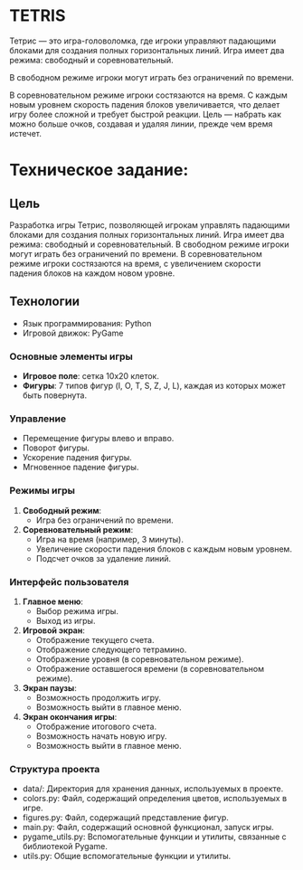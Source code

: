 # TETRIS

Тетрис — это игра-головоломка, где игроки управляют падающими блоками для создания полных горизонтальных линий. Игра имеет два режима: свободный и соревновательный.

В свободном режиме игроки могут играть без ограничений по времени.

В соревновательном режиме игроки состязаются на время. С каждым новым уровнем скорость падения блоков увеличивается, что делает игру более сложной и требует быстрой реакции. Цель — набрать как можно больше очков, создавая и удаляя линии, прежде чем время истечет.


# Техническое задание:
## Цель
Разработка игры Тетрис, позволяющей игрокам управлять падающими блоками для создания полных горизонтальных линий. Игра имеет два режима: свободный и соревновательный. В свободном режиме игроки могут играть без ограничений по времени. В соревновательном режиме игроки состязаются на время, с увеличением скорости падения блоков на каждом новом уровне.

## Технологии
- Язык программирования: Python
- Игровой движок: PyGame

### Основные элементы игры
- **Игровое поле**: сетка 10x20 клеток.
- **Фигуры**: 7 типов фигур (I, O, T, S, Z, J, L), каждая из которых может быть повернута.

### Управление
- Перемещение фигуры влево и вправо.
- Поворот фигуры.
- Ускорение падения фигуры.
- Мгновенное падение фигуры.

### Режимы игры
1. **Свободный режим**:
   - Игра без ограничений по времени.
2. **Соревновательный режим**:
   - Игра на время (например, 3 минуты).
   - Увеличение скорости падения блоков с каждым новым уровнем.
   - Подсчет очков за удаление линий.

### Интерфейс пользователя
1. **Главное меню**:
   - Выбор режима игры.
   - Выход из игры.
2. **Игровой экран**:
   - Отображение текущего счета.
   - Отображение следующего тетрамино.
   - Отображение уровня (в соревновательном режиме).
   - Отображение оставшегося времени (в соревновательном режиме).
3. **Экран паузы**:
   - Возможность продолжить игру.
   - Возможность выйти в главное меню.
4. **Экран окончания игры**:
   - Отображение итогового счета.
   - Возможность начать новую игру.
   - Возможность выйти в главное меню.

### Структура проекта

- data/: Директория для хранения данных, используемых в проекте.
- colors.py: Файл, содержащий определения цветов, используемых в игре.
- figures.py: Файл, содержащий представление фигур.
- main.py: Файл, содержащий основной функционал, запуск игры.
- pygame_utils.py: Вспомогательные функции и утилиты, связанные с библиотекой Pygame.
- utils.py: Общие вспомогательные функции и утилиты.
